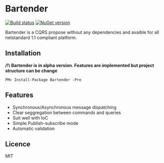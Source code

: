 # Bartender

[![Build status](https://ci.appveyor.com/api/projects/status/9sajnjc8wfmnrd6n?svg=true)](https://ci.appveyor.com/project/Vtek/bartender) [![NuGet version](https://badge.fury.io/nu/Bartender.svg)](https://badge.fury.io/nu/Bartender)

Bartender is a CQRS propose without any dependencies and avaible for all netstandard 1.1 compliant platform.


## Installation

**/!\ Bartender is in alpha version. Features are implemented but project structure can be change**

```
PM> Install-Package Bartender -Pre
```


## Features

  * Synchronous/Asynchronous message dispatching
  * Clear seggregation between commands and queries
  * Suit well with IoC
  * Simple Publish-subscribe mode
  * Automatic validation


## Licence

MIT
